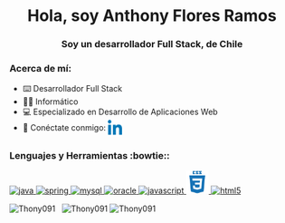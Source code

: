 <h1 align="center">Hola, soy Anthony Flores Ramos </h1>
<h3 align="center">Soy un desarrollador Full Stack, de Chile </h3>

### Acerca de mí:

- ⌨️ Desarrollador Full Stack
- 👨‍🏫 Informático
- 💻 Especializado en Desarrollo de Aplicaciones Web
- :link: Conéctate conmigo: <a href="https://www.linkedin.com/in/thony-flores/" target="_blank"><img align="center" src="https://raw.githubusercontent.com/Dhamary08/Email-Sign/master/linkedin-in.png" alt="Anthony Gregory Flores Ramos" height="30" width="25"/></a>

<h3 align="left">Lenguajes y Herramientas :bowtie::</h3>
    <p align="left"> <a href="#" target="_blank"> <img
                src="https://www.vectorlogo.zone/logos/java/java-icon.svg" alt="java"
                width="50" height="40" margin-right="3px"/> </a> <a href="https://spring.io/" target="_blank"> <img
                src="https://www.vectorlogo.zone/logos/springio/springio-icon.svg" alt="spring" width="40"
                height="40" margin-right="3px"/> </a>  <a href="https://www.mysql.com/" target="_blank"> <img
                src="https://www.vectorlogo.zone/logos/mysql/mysql-icon.svg" alt="mysql"
                width="55" height="40" margin-right="3px"/> </a> <a href="https://www.oracle.com/" target="_blank"> <img
                src="https://www.vectorlogo.zone/logos/oracle/oracle-ar21.svg" alt="oracle"
                width="40" height="40" margin-right="3px"/> </a> <a href="#" target="_blank"> <img
                src="https://upload.vectorlogo.zone/logos/javascript/images/239ec8a4-163e-4792-83b6-3f6d96911757.svg" alt="javascript"
                width="40" height="40" margin-right="3px"/> </a> <a href="https://www.w3schools.com/css/" target="_blank"> <img
                src="https://raw.githubusercontent.com/devicons/devicon/master/icons/css3/css3-plain-wordmark.svg" alt="css3"
                width="40" height="40" margin-right="3px"/> </a> <a href="https://www.w3.org/html/" target="_blank"> <img
                src="https://www.vectorlogo.zone/logos/w3_html5/w3_html5-icon.svg" alt="html5"
                width="40" height="40" margin-right="3px"/> </a> <a href="https://developer.mozilla.org/en-US/docs/Web/JavaScript"
            target="_blank"></a></p>
<p>
<img align="center" src="https://github-readme-stats.vercel.app/api/top-langs?username=Thony091&show_icons=true&locale=en&theme=tokyonight&langs_count3" alt="Thony091" />
&nbsp;
<img align="center" src="https://github-readme-stats.vercel.app/api?username=Thony091&show_icons=true&locale=en&theme=tokyonight" alt="Thony091" />
<img align="center" src="https://github-readme-streak-stats.herokuapp.com/?user=Thony091&theme=dark" alt="Thony091" /></p>

